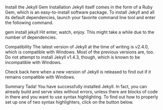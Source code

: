Install the Jekyll Gem
Installation
Jekyll itself comes in the form of a Ruby Gem, which is an easy-to-install software package. To install Jekyll and all its default dependencies, launch your favorite command line tool and enter the following command.

gem install jekyll
Hit enter, watch, enjoy. This might take a while due to the number of dependencies.

Compatibility
The latest version of Jekyll at the time of writing is v2.4.0, which is compatible with Windows. Most of the previous versions are, too. Do not attempt to install Jekyll v1.4.3, though, which is known to be incompatible with Windows.

Check back here when a new version of Jekyll is released to find out if it remains compatible with Windows.

Summary
Tada! You have successfully installed Jekyll. In fact, you can already build and serve sites without errors, unless there are blocks of code in there and you want to use syntax highlighting. To find out how to properly set up one of two syntax highlighters, click on the button below.
